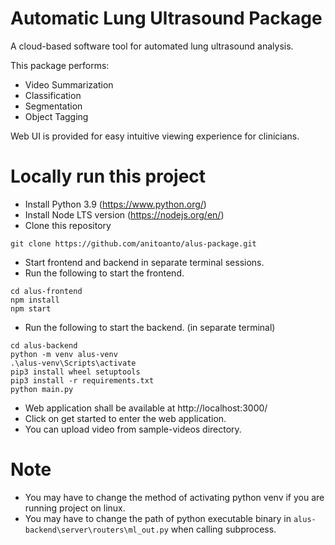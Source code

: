 # Automatic Lung Ultrasound Package

A cloud-based software tool for automated lung ultrasound analysis.

This package performs:

- Video Summarization
- Classification
- Segmentation
- Object Tagging

Web UI is provided for easy intuitive viewing experience for clinicians.

# Locally run this project

- Install Python 3.9 (https://www.python.org/)
- Install Node LTS version (https://nodejs.org/en/)
- Clone this repository

```
git clone https://github.com/anitoanto/alus-package.git
```

- Start frontend and backend in separate terminal sessions.
- Run the following to start the frontend.

```
cd alus-frontend
npm install
npm start
```

- Run the following to start the backend.
  (in separate terminal)

```
cd alus-backend
python -m venv alus-venv
.\alus-venv\Scripts\activate
pip3 install wheel setuptools
pip3 install -r requirements.txt
python main.py
```

- Web application shall be available at http://localhost:3000/
- Click on get started to enter the web application.
- You can upload video from sample-videos directory.

# Note
- You may have to change the method of activating python venv if you are running project on linux.
- You may have to change the path of python executable binary in `alus-backend\server\routers\ml_out.py` when calling subprocess.